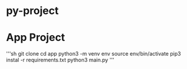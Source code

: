 # py-project

# App Project

'''sh
git clone
cd app
python3 -m venv env
source env/bin/activate
pip3 instal -r requirements.txt
python3 main.py
'''

